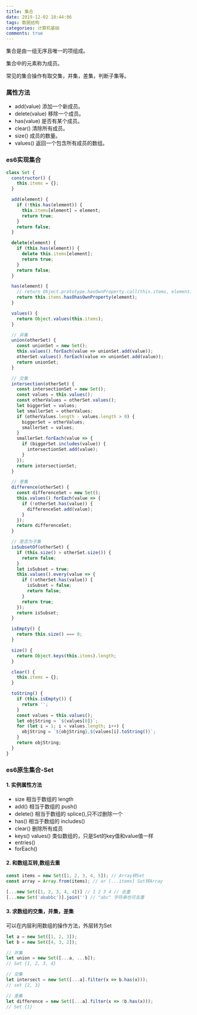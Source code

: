 ```yaml
---
title: 集合
date: 2019-12-02 18:44:06
tags: 数据结构
categories: 计算机基础
comments: true
---
```

集合是由一组无序且唯一的项组成。

集合中的元素称为成员。

常见的集合操作有取交集，并集，差集，判断子集等。
<!-- more -->
### 属性方法
- add(value) 添加一个新成员。
- delete(value) 移除一个成员。
- has(value) 是否有某个成员。
- clear() 清除所有成员。
- size() 成员的数量。
- values() 返回一个包含所有成员的数组。

### es6实现集合
```js
class Set {
  constructor() {
    this.items = {};
  }

  add(element) {
    if (!this.has(element)) {
      this.items[element] = element;
      return true;
    }
    return false;
  }

  delete(element) {
    if (this.has(element)) {
      delete this.items[element];
      return true;
    }
    return false;
  }

  has(element) {
    // return Object.prototype.hasOwnProperty.call(this.items, element); 注意不能用in 判断。or如下
    return this.items.hasOhasOwnProperty(element);
  }

  values() {
    return Object.values(this.items);
  }

  // 并集
  union(otherSet) {
    const unionSet = new Set();
    this.values().forEach(value => unionSet.add(value));
    otherSet.values().forEach(value => unionSet.add(value));
    return unionSet;
  }

  // 交集
  intersection(otherSet) {
    const intersectionSet = new Set();
    const values = this.values();
    const otherValues = otherSet.values();
    let biggerSet = values;
    let smallerSet = otherValues;
    if (otherValues.length - values.length > 0) {
      biggerSet = otherValues;
      smallerSet = values;
    }
    smallerSet.forEach(value => {
      if (biggerSet.includes(value)) {
        intersectionSet.add(value);
      }
    });
    return intersectionSet;
  }

  // 差集
  difference(otherSet) {
    const differenceSet = new Set();
    this.values().forEach(value => {
      if (!otherSet.has(value)) {
        differenceSet.add(value);
      }
    });
    return differenceSet;
  }

  // 是否为子集
  isSubsetOf(otherSet) {
    if (this.size() > otherSet.size()) {
      return false;
    }
    let isSubset = true;
    this.values().every(value => {
      if (!otherSet.has(value)) {
        isSubset = false;
        return false;
      }
      return true;
    });
    return isSubset;
  }

  isEmpty() {
    return this.size() === 0;
  }

  size() {
    return Object.keys(this.items).length;
  }

  clear() {
    this.items = {};
  }

  toString() {
    if (this.isEmpty()) {
      return '';
    }
    const values = this.values();
    let objString = `${values[0]}`;
    for (let i = 1; i < values.length; i++) {
      objString = `${objString},${values[i].toString()}`;
    }
    return objString;
  }
}
```

### es6原生集合-Set
#### 1. 实例属性方法
- size 相当于数组的 length
- add() 相当于数组的 push()
- delete() 相当于数组的 splice(),只不过删除一个
- has() 相当于数组的 includes()
- clear() 删除所有成员
- keys() values() 类似数组的，只是Set的key值和value值一样
- entries()
- forEach()

#### 2. 和数组互转,数组去重
```js
const items = new Set([1, 2, 3, 4, 5]); // Array转Set
const array = Array.from(items); // or [...items] Set转Array

[...new Set([1, 2, 3, 4, 4])] // 1 2 3 4 // 去重
[...new Set('ababbc')].join('') // "abc" 字符串也可去重
```
#### 3. 求数组的交集，并集，差集

可以在内层利用数组的操作方法，外层转为Set
```js
let a = new Set([1, 2, 3]);
let b = new Set([4, 3, 2]);

// 并集
let union = new Set([...a, ...b]);
// Set {1, 2, 3, 4}

// 交集
let intersect = new Set([...a].filter(x => b.has(x)));
// set {2, 3}

// 差集
let difference = new Set([...a].filter(x => !b.has(x)));
// Set {1}
```
